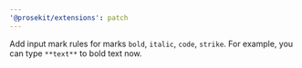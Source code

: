```yaml
---
'@prosekit/extensions': patch
---
```


Add input mark rules for marks `bold`, `italic`, `code`, `strike`. For example, you can type `**text**` to bold text now.
